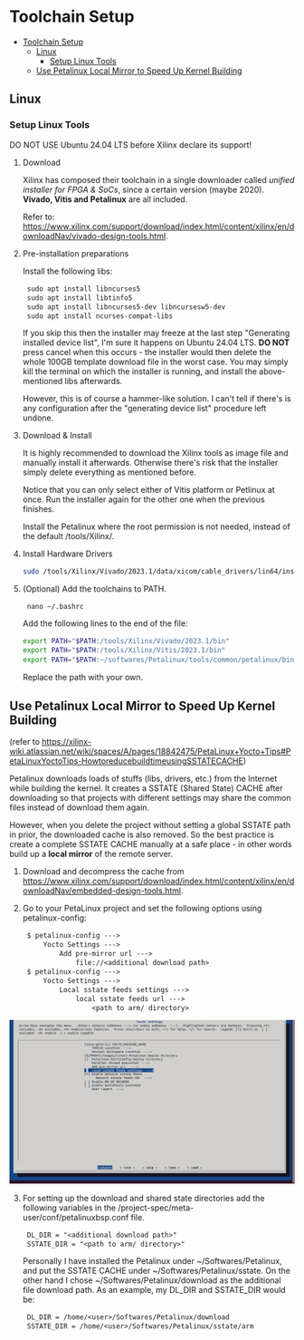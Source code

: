 # Toolchain Setup

- [Toolchain Setup](#toolchain-setup)
  - [Linux](#linux)
    - [Setup Linux Tools](#setup-linux-tools)
  - [Use Petalinux Local Mirror to Speed Up Kernel Building](#use-petalinux-local-mirror-to-speed-up-kernel-building)

## Linux

### Setup Linux Tools

DO NOT USE Ubuntu 24.04 LTS before Xilinx declare its support!

1. Download

    Xilinx has composed their toolchain in a single downloader called *unified installer for FPGA & SoCs*, since a certain version (maybe 2020). **Vivado, Vitis and Petalinux** are all included.

    Refer to:
    https://www.xilinx.com/support/download/index.html/content/xilinx/en/downloadNav/vivado-design-tools.html.

2. Pre-installation preparations

    Install the following libs:

        sudo apt install libncurses5
        sudo apt install libtinfo5
        sudo apt install libncurses5-dev libncursesw5-dev
        sudo apt install ncurses-compat-libs
    
    If you skip this then the installer may freeze at the last step "Generating installed device list", I'm sure it happens on Ubuntu 24.04 LTS. **DO NOT** press cancel when this occurs - the installer would then delete the whole 100GB template download file in the worst case. You may simply kill the terminal on which the installer is running, and install the above-mentioned libs afterwards. 
    
    However, this is of course a hammer-like solution. I can't tell if there's is any configuration after the "generating device list" procedure left undone.

3. Download & Install

    It is highly recommended to download the Xilinx tools as image file and manually install it afterwards. Otherwise there's risk that the installer simply delete everything as mentioned before.

    Notice that you can only select either of Vitis platform or Petlinux at once. Run the installer again for the other one when the previous finishes.

    Install the Petalinux where the root permission is not needed, instead of the default /tools/Xilinx/. 

4. Install Hardware Drivers
   
    ```sh
    sudo /tools/Xilinx/Vivado/2023.1/data/xicom/cable_drivers/lin64/install_script/install_drivers/install_dvivers
    ```

5. (Optional) Add the toolchains to PATH.

        nano ~/.bashrc
    
    Add the following lines to the end of the file:

    ```sh
    export PATH="$PATH:/tools/Xilinx/Vivado/2023.1/bin"
    export PATH="$PATH:/tools/Xilinx/Vitis/2023.1/bin"
    export PATH="$PATH:~/softwares/Petalinux/tools/common/petalinux/bin"
    ```

    Replace the path with your own.

## Use Petalinux Local Mirror to Speed Up Kernel Building

(refer to https://xilinx-wiki.atlassian.net/wiki/spaces/A/pages/18842475/PetaLinux+Yocto+Tips#PetaLinuxYoctoTips-HowtoreducebuildtimeusingSSTATECACHE)

Petalinux downloads loads of stuffs (libs, drivers, etc.) from the Internet while building the kernel. It creates a SSTATE (Shared State) CACHE after downloading so that projects with different settings may share the common files instead of download them again.

However, when you delete the project without setting a global SSTATE path in prior, the downloaded cache is also removed. So the best practice is create a complete SSTATE CACHE manually at a safe place - in other words build up a **local mirror** of the remote server.

1. Download and decompress the cache from https://www.xilinx.com/support/download/index.html/content/xilinx/en/downloadNav/embedded-design-tools.html.

2. Go to your PetaLinux project and set the following options using petalinux-config:

        $ petalinux-config ---> 
            Yocto Settings ---> 
                Add pre-mirror url ---> 
                    file://<additional download path>
        $ petalinux-config ---> 
            Yocto Settings ---> 
                Local sstate feeds settings ---> 
                    local sstate feeds url --->    
                        <path to arm/ directory>

![alt text](<./assets/Change_Yocto_Settings_for_Local_Mirror.png>)

3. For setting up the download and shared state directories add the following variables in the <plnx-proj-root>/project-spec/meta-user/conf/petalinuxbsp.conf file.

        DL_DIR = "<additional download path>"
        SSTATE_DIR = "<path to arm/ directory>"

    Personally I have installed the Petalinux under ~/Softwares/Petalinux, and put the SSTATE CACHE under ~/Softwares/Petalinux/sstate. On the other hand I chose ~/Softwares/Petalinux/download as the additional file download path. As an example, my DL_DIR and SSTATE_DIR would be:

        DL_DIR = /home/<user>/Softwares/Petalinux/download
        SSTATE_DIR = /home/<user>/Softwares/Petalinux/sstate/arm
